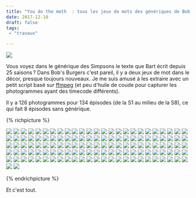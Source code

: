 ```yaml
---
title: "You do the meth  : tous les jeux de mots des génériques de Bob's Burgers"
date: 2017-12-10
draft: false
tags:
 - "travaux"

---
```


![](/assets/images/Bobs-Burgers-S07E17-Zero-Larp-Thirty..png)

Vous voyez dans le générique des Simpsons le texte que Bart écrit depuis 25 saisons ? Dans Bob's Burgers c'est pareil, il y a deux jeux de mot dans le décor, presque toujours nouveaux. Je me suis amusé à les extraire avec un petit script basé sur [ffmpeg](http://ffmpeg.org/) (et peu d'huile de coude pour capturer les photogrammes ayant des timecode différents).

Il y a 126 photogrammes pour 134 épisodes (de la S1 au milieu de la S8), ce qui fait 8 épisodes sans générique.


{% richpicture %}

![](/assets/images/Bobs-Burgers-S01E01-Human-Flesh.png '')
![](/assets/images/Bobs-Burgers-S01E02-Crawl-Space.png '')
![](/assets/images/Bobs-Burgers-S01E03-Sacred-Cow.png '')
![](/assets/images/Bobs-Burgers-S01E04-Sexy-Dance-Fighting.png '')
![](/assets/images/Bobs-Burgers-S01E05-Hamburger-Dinner-Theater.png '')
![](/assets/images/Bobs-Burgers-S01E06-Sheesh-Cab-Bob.png '')
![](/assets/images/Bobs-Burgers-S01E07-Bed-Breakfast.png '')
![](/assets/images/Bobs-Burgers-S01E08-Art-Crawl.png '')
![](/assets/images/Bobs-Burgers-S01E09-Spaghetti-Western-Meatballs.png '')
![](/assets/images/Bobs-Burgers-S01E10-Burger-Wars.png '')
![](/assets/images/Bobs-Burgers-S01E11-Weekend-Morts.png '')
![](/assets/images/Bobs-Burgers-S01E12-Lobsterfest.png '')
![](/assets/images/Bobs-Burgers-S01E13-Torpedo.png '')
![](/assets/images/Bobs-Burgers-S02E01-The-Belchies.png '')
![](/assets/images/Bobs-Burgers-S02E02-Bob-Day-Afternoon.png '')
![](/assets/images/Bobs-Burgers-S02E03-Synchronized-Swimming.png '')
![](/assets/images/Bobs-Burgers-S02E04-Burgerboss.png '')
![](/assets/images/Bobs-Burgers-S02E05-Food-Truckin.png '')
![](/assets/images/Bobs-Burgers-S02E06-Dr-Yap.png '')
![](/assets/images/Bobs-Burgers-S02E07-Moody-Foodie-.png '')
![](/assets/images/Bobs-Burgers-S02E08-Bad-Tina.png '')
![](/assets/images/Bobs-Burgers-S02E09-Beefsquatch.png '')
![](/assets/images/Bobs-Burgers-S03E01-Ear-sy-Rider.png '')
![](/assets/images/Bobs-Burgers-S03E02-Full-Bars-.png '')
![](/assets/images/Bobs-Burgers-S03E03-Bob-Fires-the-Kids-.png '')
![](/assets/images/Bobs-Burgers-S03E03-Bob-Fires-the-Kids.png '')
![](/assets/images/Bobs-Burgers-S03E04-Mutiny-on-the-Windbreaker.png '')
![](/assets/images/Bobs-Burgers-S03E05-An-Indecent-Thanksgiving-Proposal.png '')
![](/assets/images/Bobs-Burgers-S03E06-The-Deepening.png '')
![](/assets/images/Bobs-Burgers-S03E07-Tina-rannosaurus-Wrecks.png '')
![](/assets/images/Bobs-Burgers-S03E08-The-Unbearable-Like-Likeness-of-Gene.png '')
![](/assets/images/Bobs-Burgers-S03E09-God-Rest-Ye-Merry-Gentle-Mannequins.png '')
![](/assets/images/Bobs-Burgers-S03E10-Mother-Daughter-Laser-Razor.png '')
![](/assets/images/Bobs-Burgers-S03E11-Nude-Beach.png '')
![](/assets/images/Bobs-Burgers-S03E12-Broadcast-Wagstaff-School-News.png '')
![](/assets/images/Bobs-Burgers-S03E13-My-Fuzzy-Valentine.png '')
![](/assets/images/Bobs-Burgers-S03E14-Lindapendent-Woman.png '')
![](/assets/images/Bobs-Burgers-S03E15-O-T-The-Outside-Toilet.png '')
![](/assets/images/Bobs-Burgers-S03E16-Topsy.png '')
![](/assets/images/Bobs-Burgers-S03E17-Two-for-Tina.png '')
![](/assets/images/Bobs-Burgers-S03E18-It-Snakes-a-Village.png '')
![](/assets/images/Bobs-Burgers-S03E19-Family-Fracas.png '')
![](/assets/images/Bobs-Burgers-S03E20-The-Kids-Run-the-Restaurant.png '')
![](/assets/images/Bobs-Burgers-S03E21-Boyz-4-Now.png '')
![](/assets/images/Bobs-Burgers-S03E22-Carpe-Museum.png '')
![](/assets/images/Bobs-Burgers-S03E23-The-Unnatural.png '')
![](/assets/images/Bobs-Burgers-S04E01-A-River-Runs-Through-Bob.png '')
![](/assets/images/Bobs-Burgers-S04E02-Fort-Night.png '')
![](/assets/images/Bobs-Burgers-S04E03-Seaplane.png '')
![](/assets/images/Bobs-Burgers-S04E04-My-Big-Fat-Greek-Bob.png '')
![](/assets/images/Bobs-Burgers-S04E05-Turkey-in-a-Can.png '')
![](/assets/images/Bobs-Burgers-S04E06-Purple-Rain-Union-.png '')
![](/assets/images/Bobs-Burgers-S04E07-Bob-and-Deliver.png '')
![](/assets/images/Bobs-Burgers-S04E08-Christmas-in-the-Car.png '')
![](/assets/images/Bobs-Burgers-S04E09-Slumber-Party.png '')
![](/assets/images/Bobs-Burgers-S04E10-Presto-Tina-O-.png '')
![](/assets/images/Bobs-Burgers-S04E11-Easy-Com-mercial-Easy-Go-mercial-.png '')
![](/assets/images/Bobs-Burgers-S04E12-The-Frond-Files.png '')
![](/assets/images/Bobs-Burgers-S04E13-Mazel-Tina.png '')
![](/assets/images/Bobs-Burgers-S04E14-Uncle-Teddy.png '')
![](/assets/images/Bobs-Burgers-S04E15-The-Kids-Rob-a-Train.png '')
![](/assets/images/Bobs-Burgers-S04E16-I-Get-Psy-chic-Out-Of-You.png '')
![](/assets/images/Bobs-Burgers-S04E17-The-Equestranauts.png '')
![](/assets/images/Bobs-Burgers-S04E18-Ambergris.png '')
![](/assets/images/Bobs-Burgers-S04E19-The-Kids-Run-Away.png '')
![](/assets/images/Bobs-Burgers-S04E20-Gene-It-On.png '')
![](/assets/images/Bobs-Burgers-S05E03-Friends-with-Burger-fits..png '')
![](/assets/images/Bobs-Burgers-S05E05-Best-Burger-..png '')
![](/assets/images/Bobs-Burgers-S05E06-Father-of-the-Bob-..png '')
![](/assets/images/Bobs-Burgers-S05E07-Tina-Tailor-Soldier-Spy-..png '')
![](/assets/images/Bobs-Burgers-S05E08-Midday-Run-..png '')
![](/assets/images/Bobs-Burgers-S05E09-Speakeasy-Rider-..png '')
![](/assets/images/Bobs-Burgers-S05E10-Late-Afternoon-in-the-Garden-of-Bob-and-Louise-..png '')
![](/assets/images/Bobs-Burgers-S05E11-Cant-Buy-Me-Math-..png '')
![](/assets/images/Bobs-Burgers-S05E12-The-Millie-churian-Candidate-..png '')
![](/assets/images/Bobs-Burgers-S05E13-The-Gayle-Tales-..png '')
![](/assets/images/Bobs-Burgers-S05E14-Lil-Hard-Dad-..png '')
![](/assets/images/Bobs-Burgers-S05E15-Adventures-in-Chinchilla-Sitting-..png '')
![](/assets/images/Bobs-Burgers-S05E16-The-Runaway-Club-..png '')
![](/assets/images/Bobs-Burgers-S05E17-Itty-Bitty-Ditty-Committee-..png '')
![](/assets/images/Bobs-Burgers-S05E18-Eat-Spray-Linda-..png '')
![](/assets/images/Bobs-Burgers-S05E19-Housetrap-..png '')
![](/assets/images/Bobs-Burgers-S05E20-Hawk-Chick-..png '')
![](/assets/images/Bobs-Burgers-S06E01-Sliding-Bobs..png '')
![](/assets/images/Bobs-Burgers-S06E01-Sliding-Bobs.png '')
![](/assets/images/Bobs-Burgers-S06E02-The-Land-Ship..png '')
![](/assets/images/Bobs-Burgers-S06E03-Hauntening..png '')
![](/assets/images/Bobs-Burgers-S06E04-Gayle-Makin-Bob-Sled..png '')
![](/assets/images/Bobs-Burgers-S06E05-Nice-Capades..png '')
![](/assets/images/Bobs-Burgers-S06E06-The-Cook-the-Steve-the-Gayle-Her-Lover..png '')
![](/assets/images/Bobs-Burgers-S06E07-The-Gene-and-Courtney-Show..png '')
![](/assets/images/Bobs-Burgers-S06E08-Sexy-Dance-Healing..png '')
![](/assets/images/Bobs-Burgers-S06E09-Sacred-Couch..png '')
![](/assets/images/Bobs-Burgers-S06E10-Lice-Things-are-Lice..png '')
![](/assets/images/Bobs-Burgers-S06E11-House-of-1000-Bounces..png '')
![](/assets/images/Bobs-Burgers-S06E12-Stand-By-Gene..png '')
![](/assets/images/Bobs-Burgers-S06E13-Wag-the-Hog..png '')
![](/assets/images/Bobs-Burgers-S06E14-The-Hormone-iums..png '')
![](/assets/images/Bobs-Burgers-S06E15-Pro-Tiki-Con-Tiki..png '')
![](/assets/images/Bobs-Burgers-S06E16-Bye-Bye-Boo-Boo..png '')
![](/assets/images/Bobs-Burgers-S06E17-The-Horse-Rider-er..png '')
![](/assets/images/Bobs-Burgers-S06E18-Secret-Admiral-irer..png '')
![](/assets/images/Bobs-Burgers-S06E19-Glued-Where’s-My-Bob.png '')
![](/assets/images/Bobs-Burgers-S07E01-Flu-ouise..png '')
![](/assets/images/Bobs-Burgers-S07E02-Sea-Me-Now..png '')
![](/assets/images/Bobs-Burgers-S07E03-Teen-A-Witch..png '')
![](/assets/images/Bobs-Burgers-S07E04-They-Serve-Horses-Dont-They..png '')
![](/assets/images/Bobs-Burgers-S07E05-Larger-Brother-Where-Fart-Thou..png '')
![](/assets/images/Bobs-Burgers-S07E06-The-Quirk-ducers..png '')
![](/assets/images/Bobs-Burgers-S07E08-Ex-MachTina..png '')
![](/assets/images/Bobs-Burgers-S07E10-Theres-No-Business-Like-Mr-Business-Business..png '')
![](/assets/images/Bobs-Burgers-S07E11-A-Few-Gurt-Me..png '')
![](/assets/images/Bobs-Burgers-S07E12-Like-Gene-for-Chocolat..png '')
![](/assets/images/Bobs-Burgers-S07E13-The-Grand-Mama-Pest-Hote..png '')
![](/assets/images/Bobs-Burgers-S07E14-Aquaticism..png '')
![](/assets/images/Bobs-Burgers-S07E15-Aint-Miss-Debatin..png '')
![](/assets/images/Bobs-Burgers-S07E16-Eggs-for-Days..png '')
![](/assets/images/Bobs-Burgers-S07E17-Zero-Larp-Thirty..png '')
![](/assets/images/Bobs-Burgers-S07E18-The-Laser-inth..png '')
![](/assets/images/Bobs-Burgers-S07E19-Thelma-Louise-Except-Thelma-is-Linda..png '')
![](/assets/images/Bobs-Burgers-S07E20-Mom-Lies-and-Videotapes..png '')
![](/assets/images/Bobs-Burgers-S07E21-Paraders-of-the-Lost-Float..png '')
![](/assets/images/Bobs-Burgers-S07E22-Into-the-Mild..png '')
![](/assets/images/Bobs-Burgers-S08E02-The-Silence-of-the-Louise.png '')
![](/assets/images/Bobs-Burgers-S08E03-The-Wolf-of-Wharf-Street.png '')
![](/assets/images/Bobs-Burgers-S08E04.png '')
![](/assets/images/Bobs-Burgers-S08E05-Thanks-Hoarding.png '')


{% endrichpicture %}

Et c'est tout.

